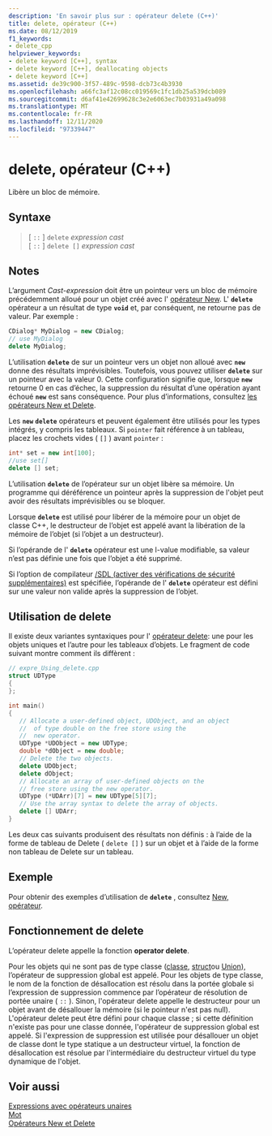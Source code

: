 ```yaml
---
description: 'En savoir plus sur : opérateur delete (C++)'
title: delete, opérateur (C++)
ms.date: 08/12/2019
f1_keywords:
- delete_cpp
helpviewer_keywords:
- delete keyword [C++], syntax
- delete keyword [C++], deallocating objects
- delete keyword [C++]
ms.assetid: de39c900-3f57-489c-9598-dcb73c4b3930
ms.openlocfilehash: a66fc3af12c08cc019569c1fc1db25a539dcb089
ms.sourcegitcommit: d6af41e42699628c3e2e6063ec7b03931a49a098
ms.translationtype: MT
ms.contentlocale: fr-FR
ms.lasthandoff: 12/11/2020
ms.locfileid: "97339447"
---
```

# <a name="delete-operator-c"></a>delete, opérateur (C++)

Libère un bloc de mémoire.

## <a name="syntax"></a>Syntaxe

> [ `::` ] `delete` *expression cast*\
> [ `::` ] `delete []` *expression cast*

## <a name="remarks"></a>Notes

L’argument *Cast-expression* doit être un pointeur vers un bloc de mémoire précédemment alloué pour un objet créé avec l' [opérateur New](../cpp/new-operator-cpp.md). L' **`delete`** opérateur a un résultat de type **`void`** et, par conséquent, ne retourne pas de valeur. Par exemple :

```cpp
CDialog* MyDialog = new CDialog;
// use MyDialog
delete MyDialog;
```

L’utilisation **`delete`** de sur un pointeur vers un objet non alloué avec **`new`** donne des résultats imprévisibles. Toutefois, vous pouvez utiliser **`delete`** sur un pointeur avec la valeur 0. Cette configuration signifie que, lorsque **`new`** retourne 0 en cas d’échec, la suppression du résultat d’une opération ayant échoué **`new`** est sans conséquence. Pour plus d’informations, consultez [les opérateurs New et Delete](../cpp/new-and-delete-operators.md).

Les **`new`** **`delete`** opérateurs et peuvent également être utilisés pour les types intégrés, y compris les tableaux. Si `pointer` fait référence à un tableau, placez les crochets vides ( `[]` ) avant `pointer` :

```cpp
int* set = new int[100];
//use set[]
delete [] set;
```

L’utilisation **`delete`** de l’opérateur sur un objet libère sa mémoire. Un programme qui déréférence un pointeur après la suppression de l'objet peut avoir des résultats imprévisibles ou se bloquer.

Lorsque **`delete`** est utilisé pour libérer de la mémoire pour un objet de classe C++, le destructeur de l’objet est appelé avant la libération de la mémoire de l’objet (si l’objet a un destructeur).

Si l’opérande de l' **`delete`** opérateur est une l-value modifiable, sa valeur n’est pas définie une fois que l’objet a été supprimé.

Si l’option de compilateur [/SDL (activer des vérifications de sécurité supplémentaires)](../build/reference/sdl-enable-additional-security-checks.md) est spécifiée, l’opérande de l' **`delete`** opérateur est défini sur une valeur non valide après la suppression de l’objet.

## <a name="using-delete"></a>Utilisation de delete

Il existe deux variantes syntaxiques pour l' [opérateur delete](../cpp/delete-operator-cpp.md): une pour les objets uniques et l’autre pour les tableaux d’objets. Le fragment de code suivant montre comment ils diffèrent :

```cpp
// expre_Using_delete.cpp
struct UDType
{
};

int main()
{
   // Allocate a user-defined object, UDObject, and an object
   //  of type double on the free store using the
   //  new operator.
   UDType *UDObject = new UDType;
   double *dObject = new double;
   // Delete the two objects.
   delete UDObject;
   delete dObject;
   // Allocate an array of user-defined objects on the
   // free store using the new operator.
   UDType (*UDArr)[7] = new UDType[5][7];
   // Use the array syntax to delete the array of objects.
   delete [] UDArr;
}
```

Les deux cas suivants produisent des résultats non définis : à l’aide de la forme de tableau de Delete ( `delete []` ) sur un objet et à l’aide de la forme non tableau de Delete sur un tableau.

## <a name="example"></a>Exemple

Pour obtenir des exemples d’utilisation de **`delete`** , consultez [New, opérateur](../cpp/new-operator-cpp.md).

## <a name="how-delete-works"></a>Fonctionnement de delete

L’opérateur delete appelle la fonction **operator delete**.

Pour les objets qui ne sont pas de type classe ([classe](../cpp/class-cpp.md), [struct](../cpp/struct-cpp.md)ou [Union](../cpp/unions.md)), l’opérateur de suppression global est appelé. Pour les objets de type classe, le nom de la fonction de désallocation est résolu dans la portée globale si l’expression de suppression commence par l’opérateur de résolution de portée unaire ( `::` ). Sinon, l'opérateur delete appelle le destructeur pour un objet avant de désallouer la mémoire (si le pointeur n'est pas null). L'opérateur delete peut être défini pour chaque classe ; si cette définition n'existe pas pour une classe donnée, l'opérateur de suppression global est appelé. Si l'expression de suppression est utilisée pour désallouer un objet de classe dont le type statique a un destructeur virtuel, la fonction de désallocation est résolue par l'intermédiaire du destructeur virtuel du type dynamique de l'objet.

## <a name="see-also"></a>Voir aussi

[Expressions avec opérateurs unaires](../cpp/expressions-with-unary-operators.md)\
[Mot](../cpp/keywords-cpp.md)\
[Opérateurs New et Delete](../cpp/new-and-delete-operators.md)
